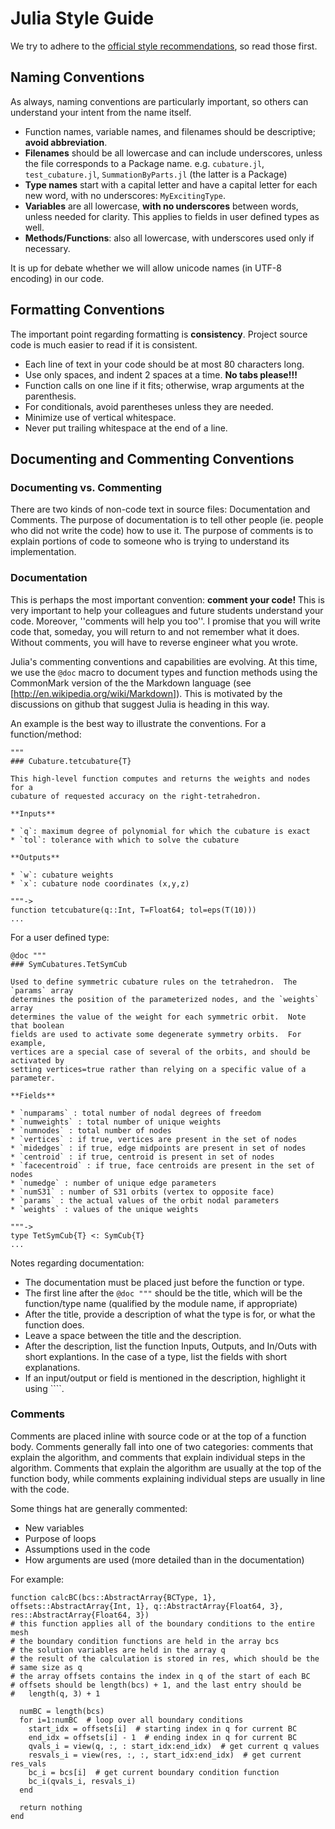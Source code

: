 # Julia Style Guide

We try to adhere to the [official style recommendations](http://julia.readthedocs.org/en/release-0.3/manual/style-guide/), so read those first.

## Naming Conventions

As always, naming conventions are particularly important, so others can understand your intent from the name itself.

* Function names, variable names, and filenames should be descriptive; **avoid abbreviation**.
* **Filenames** should be all lowercase and can include underscores, unless the file corresponds to a Package name. e.g. `cubature.jl`, `test_cubature.jl`, `SummationByParts.jl` (the latter is a Package)
* **Type names** start with a capital letter and have a capital letter for each new word, with no underscores: `MyExcitingType`.
* **Variables** are all lowercase, **with no underscores** between words, unless needed for clarity.  This applies to fields in user defined types as well.
* **Methods/Functions**: also all lowercase, with underscores used only if necessary.

It is up for debate whether we will allow unicode names (in UTF-8 encoding) in our code.

## Formatting Conventions

The important point regarding formatting is **consistency**.  Project source code is much easier to read if it is consistent.

* Each line of text in your code should be at most 80 characters long.
* Use only spaces, and indent 2 spaces at a time.  **No tabs please!!!**
* Function calls on one line if it fits; otherwise, wrap arguments at the parenthesis.
* For conditionals, avoid parentheses unless they are needed.
* Minimize use of vertical whitespace.
* Never put trailing whitespace at the end of a line.

## Documenting and Commenting Conventions

### Documenting vs. Commenting
There are two kinds of non-code text in source files: Documentation and Comments.  The purpose of documentation is to tell other people (ie. people who did not write the code) how to use it.  The purpose of comments is to explain portions of code to someone who is trying to understand its implementation.

### Documentation
This is perhaps the most important convention: **comment your code!**  This is very important to help your colleagues and future students understand your code.  Moreover, ''comments will help you too''.  I promise that you will write code that, someday, you will return to and not remember what it does.  Without comments, you will have to reverse engineer what you wrote.

Julia's commenting conventions and capabilities are evolving.  At this time, we use the `@doc` macro to document types and function methods using the CommonMark version of the the Markdown language (see [http://en.wikipedia.org/wiki/Markdown]).  This is motivated by the discussions on github that suggest Julia is heading in this way.

An example is the best way to illustrate the conventions.  For a function/method:
```
"""
### Cubature.tetcubature{T}

This high-level function computes and returns the weights and nodes for a
cubature of requested accuracy on the right-tetrahedron.

**Inputs**

* `q`: maximum degree of polynomial for which the cubature is exact
* `tol`: tolerance with which to solve the cubature

**Outputs**

* `w`: cubature weights
* `x`: cubature node coordinates (x,y,z)

"""->
function tetcubature(q::Int, T=Float64; tol=eps(T(10)))
...
```

For a user defined type:
```
@doc """
### SymCubatures.TetSymCub

Used to define symmetric cubature rules on the tetrahedron.  The `params` array
determines the position of the parameterized nodes, and the `weights` array
determines the value of the weight for each symmetric orbit.  Note that boolean
fields are used to activate some degenerate symmetry orbits.  For example,
vertices are a special case of several of the orbits, and should be activated by
setting vertices=true rather than relying on a specific value of a parameter.

**Fields**

* `numparams` : total number of nodal degrees of freedom
* `numweights` : total number of unique weights
* `numnodes` : total number of nodes
* `vertices` : if true, vertices are present in the set of nodes
* `midedges` : if true, edge midpoints are present in set of nodes
* `centroid` : if true, centroid is present in set of nodes
* `facecentroid` : if true, face centroids are present in the set of nodes
* `numedge` : number of unique edge parameters
* `numS31` : number of S31 orbits (vertex to opposite face)
* `params` : the actual values of the orbit nodal parameters
* `weights` : values of the unique weights

"""->
type TetSymCub{T} <: SymCub{T}
...
```

Notes regarding documentation:

* The documentation must be placed just before the function or type.
* The first line after the `@doc """` should be the title, which will be the function/type name (qualified by the module name, if appropriate)
* After the title, provide a description of what the type is for, or what the function does.
* Leave a space between the title and the description.
* After the description, list the function Inputs, Outputs, and In/Outs with short explantions.  In the case of a type, list the fields with short explanations.
* If an input/output or field is mentioned in the description, highlight it using ````.


### Comments
Comments are placed inline with source code or at the top of a function body.  Comments generally fall into one of two categories: comments that explain the algorithm, and comments that explain individual steps in the algorithm. Comments that explain the algorithm are usually at the top of the function body, while comments explaining individual steps are usually in line with the code.

Some things hat are generally commented:

* New variables
* Purpose of loops
* Assumptions used in the code
* How arguments are used (more detailed than in the documentation)

For example:
```
function calcBC(bcs::AbstractArray{BCType, 1}, offsets::AbstractArray{Int, 1}, q::AbstractArray{Float64, 3}, res::AbstractArray{Float64, 3})
# this function applies all of the boundary conditions to the entire mesh
# the boundary condition functions are held in the array bcs
# the solution variables are held in the array q
# the result of the calculation is stored in res, which should be the 
# same size as q
# the array offsets contains the index in q of the start of each BC
# offsets should be length(bcs) + 1, and the last entry should be
#   length(q, 3) + 1

  numBC = length(bcs)
  for i=1:numBC  # loop over all boundary conditions
    start_idx = offsets[i]  # starting index in q for current BC
    end_idx = offsets[i] - 1  # ending index in q for current BC
    qvals_i = view(q, :, : start_idx:end_idx)  # get current q values
    resvals_i = view(res, :, :, start_idx:end_idx)  # get current res_vals
    bc_i = bcs[i]  # get current boundary condition function
    bc_i(qvals_i, resvals_i)
  end

  return nothing
end
```